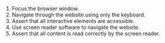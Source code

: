 1. Focus the browser window.
2. Navigate through the website using only the keyboard.
3. Assert that all interactive elements are accessible.
4. Use screen reader software to navigate the website.
5. Assert that all content is read correctly by the screen reader.